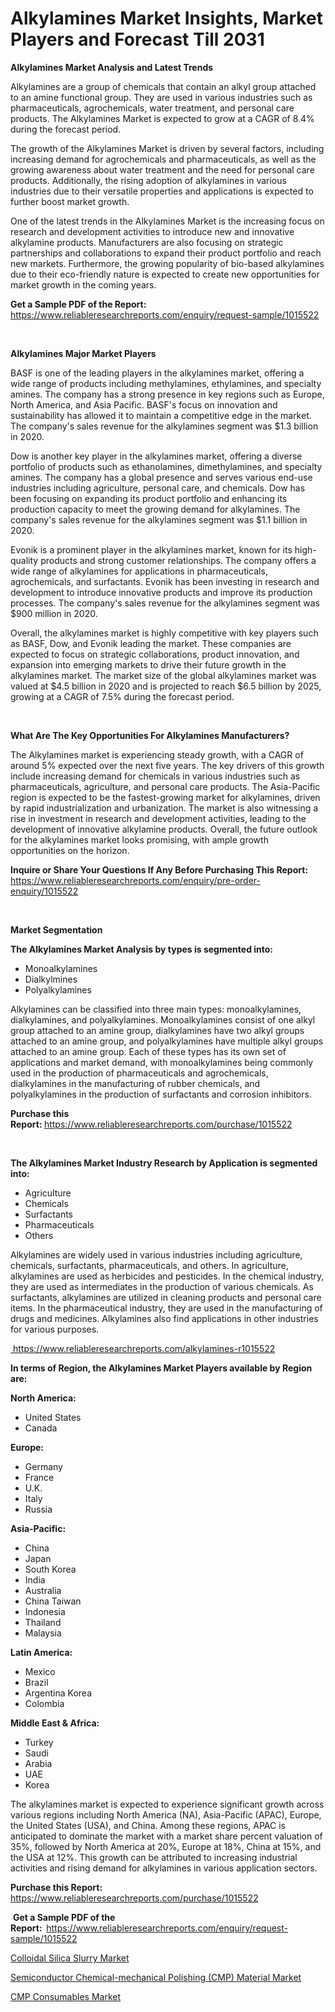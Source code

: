 <p><h1>Alkylamines Market Insights, Market Players and Forecast Till 2031</h1></p><p><strong>Alkylamines Market Analysis and Latest Trends</strong></p>
<p><p>Alkylamines are a group of chemicals that contain an alkyl group attached to an amine functional group. They are used in various industries such as pharmaceuticals, agrochemicals, water treatment, and personal care products. The Alkylamines Market is expected to grow at a CAGR of 8.4% during the forecast period.</p><p>The growth of the Alkylamines Market is driven by several factors, including increasing demand for agrochemicals and pharmaceuticals, as well as the growing awareness about water treatment and the need for personal care products. Additionally, the rising adoption of alkylamines in various industries due to their versatile properties and applications is expected to further boost market growth.</p><p>One of the latest trends in the Alkylamines Market is the increasing focus on research and development activities to introduce new and innovative alkylamine products. Manufacturers are also focusing on strategic partnerships and collaborations to expand their product portfolio and reach new markets. Furthermore, the growing popularity of bio-based alkylamines due to their eco-friendly nature is expected to create new opportunities for market growth in the coming years.</p></p>
<p><strong>Get a Sample PDF of the Report:&nbsp;</strong> <a href="https://www.reliableresearchreports.com/enquiry/request-sample/1015522">https://www.reliableresearchreports.com/enquiry/request-sample/1015522</a></p>
<p>&nbsp;</p>
<p><strong>Alkylamines Major Market Players</strong></p>
<p><p>BASF is one of the leading players in the alkylamines market, offering a wide range of products including methylamines, ethylamines, and specialty amines. The company has a strong presence in key regions such as Europe, North America, and Asia Pacific. BASF's focus on innovation and sustainability has allowed it to maintain a competitive edge in the market. The company's sales revenue for the alkylamines segment was $1.3 billion in 2020.</p><p>Dow is another key player in the alkylamines market, offering a diverse portfolio of products such as ethanolamines, dimethylamines, and specialty amines. The company has a global presence and serves various end-use industries including agriculture, personal care, and chemicals. Dow has been focusing on expanding its product portfolio and enhancing its production capacity to meet the growing demand for alkylamines. The company's sales revenue for the alkylamines segment was $1.1 billion in 2020.</p><p>Evonik is a prominent player in the alkylamines market, known for its high-quality products and strong customer relationships. The company offers a wide range of alkylamines for applications in pharmaceuticals, agrochemicals, and surfactants. Evonik has been investing in research and development to introduce innovative products and improve its production processes. The company's sales revenue for the alkylamines segment was $900 million in 2020.</p><p>Overall, the alkylamines market is highly competitive with key players such as BASF, Dow, and Evonik leading the market. These companies are expected to focus on strategic collaborations, product innovation, and expansion into emerging markets to drive their future growth in the alkylamines market. The market size of the global alkylamines market was valued at $4.5 billion in 2020 and is projected to reach $6.5 billion by 2025, growing at a CAGR of 7.5% during the forecast period.</p></p>
<p>&nbsp;</p>
<p><strong>What Are The Key Opportunities For Alkylamines Manufacturers?</strong></p>
<p><p>The Alkylamines market is experiencing steady growth, with a CAGR of around 5% expected over the next five years. The key drivers of this growth include increasing demand for chemicals in various industries such as pharmaceuticals, agriculture, and personal care products. The Asia-Pacific region is expected to be the fastest-growing market for alkylamines, driven by rapid industrialization and urbanization. The market is also witnessing a rise in investment in research and development activities, leading to the development of innovative alkylamine products. Overall, the future outlook for the alkylamines market looks promising, with ample growth opportunities on the horizon.</p></p>
<p><strong>Inquire or Share Your Questions If Any Before Purchasing This Report:</strong> <a href="https://www.reliableresearchreports.com/enquiry/pre-order-enquiry/1015522">https://www.reliableresearchreports.com/enquiry/pre-order-enquiry/1015522</a></p>
<p>&nbsp;</p>
<p><strong>Market Segmentation</strong></p>
<p><strong>The Alkylamines Market Analysis by types is segmented into:</strong></p>
<p><ul><li>Monoalkylamines</li><li>Dialkylmines</li><li>Polyalkylamines</li></ul></p>
<p><p>Alkylamines can be classified into three main types: monoalkylamines, dialkylamines, and polyalkylamines. Monoalkylamines consist of one alkyl group attached to an amine group, dialkylamines have two alkyl groups attached to an amine group, and polyalkylamines have multiple alkyl groups attached to an amine group. Each of these types has its own set of applications and market demand, with monoalkylamines being commonly used in the production of pharmaceuticals and agrochemicals, dialkylamines in the manufacturing of rubber chemicals, and polyalkylamines in the production of surfactants and corrosion inhibitors.</p></p>
<p><strong>Purchase this Report:&nbsp;</strong><a href="https://www.reliableresearchreports.com/purchase/1015522">https://www.reliableresearchreports.com/purchase/1015522</a></p>
<p>&nbsp;</p>
<p><strong>The Alkylamines Market Industry Research by Application is segmented into:</strong></p>
<p><ul><li>Agriculture</li><li>Chemicals</li><li>Surfactants</li><li>Pharmaceuticals</li><li>Others</li></ul></p>
<p><p>Alkylamines are widely used in various industries including agriculture, chemicals, surfactants, pharmaceuticals, and others. In agriculture, alkylamines are used as herbicides and pesticides. In the chemical industry, they are used as intermediates in the production of various chemicals. As surfactants, alkylamines are utilized in cleaning products and personal care items. In the pharmaceutical industry, they are used in the manufacturing of drugs and medicines. Alkylamines also find applications in other industries for various purposes.</p></p>
<p><a href="https://www.reliableresearchreports.com/alkylamines-r1015522">&nbsp;https://www.reliableresearchreports.com/alkylamines-r1015522</a></p>
<p><strong>In terms of Region, the Alkylamines Market Players available by Region are:</strong></p>
<p>
    <p> <strong> North America: </strong>
        <ul>
            <li>United States</li>
            <li>Canada</li>
        </ul>
        </p> 
    <p> <strong> Europe: </strong>
        <ul>
            <li>Germany</li>
            <li>France</li>
            <li>U.K.</li>
            <li>Italy</li>
            <li>Russia</li>
        </ul>
        </p> 
    <p> <strong> Asia-Pacific: </strong>
        <ul>
            <li>China</li>
            <li>Japan</li>
            <li>South Korea</li>
            <li>India</li>
            <li>Australia</li>
            <li>China Taiwan</li>
            <li>Indonesia</li>
            <li>Thailand</li>
            <li>Malaysia</li>
        </ul>
        </p> 
    <p> <strong> Latin America: </strong>
        <ul>
            <li>Mexico</li>
            <li>Brazil</li>
            <li>Argentina Korea</li>
            <li>Colombia</li>
        </ul>
        </p> 
    <p> <strong> Middle East & Africa: </strong>
        <ul>
            <li>Turkey</li>
            <li>Saudi</li>
            <li>Arabia</li>
            <li>UAE</li>
            <li>Korea</li>
        </ul>
    </p>
    </p>
<p><p>The alkylamines market is expected to experience significant growth across various regions including North America (NA), Asia-Pacific (APAC), Europe, the United States (USA), and China. Among these regions, APAC is anticipated to dominate the market with a market share percent valuation of 35%, followed by North America at 20%, Europe at 18%, China at 15%, and the USA at 12%. This growth can be attributed to increasing industrial activities and rising demand for alkylamines in various application sectors.</p></p>
<p><strong>Purchase this Report: </strong><a href="https://www.reliableresearchreports.com/purchase/1015522">https://www.reliableresearchreports.com/purchase/1015522</a></p>
<p>&nbsp;<strong>Get a Sample PDF of the Report:&nbsp;&nbsp;</strong><a href="https://www.reliableresearchreports.com/enquiry/request-sample/1015522">https://www.reliableresearchreports.com/enquiry/request-sample/1015522</a></p>
<p><strong></strong></p>
<p><p><a href="https://github.com/daveutchsj/Market-Research-Report-List-1/blob/main/colloidal-silica-slurry-market.md">Colloidal Silica Slurry Market</a></p><p><a href="https://github.com/belaayi865/Market-Research-Report-List-1/blob/main/semiconductor-chemical-mechanical-polishing-cmp-material-market.md">Semiconductor Chemical-mechanical Polishing (CMP) Material Market</a></p><p><a href="https://github.com/hannahforsyth9786/Market-Research-Report-List-1/blob/main/cmp-consumables-market.md">CMP Consumables Market</a></p></p>